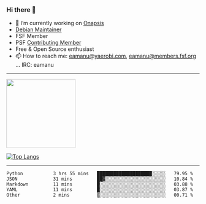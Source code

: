 ### Hi there 👋


- 🔭 I’m currently working on [Onapsis](http://onapsis.com)
- [Debian Maintainer](https://qa.debian.org/developer.php?login=eamanu%40yaerobi.com)
- FSF Member
- PSF [Contributing Member](https://www.python.org/psf/membership/#what-membership-classes-are-there)
- Free & Open Source enthusiast 
- 📫 How to reach me: eamanu@yaerobi.com, eamanu@members.fsf.org ... IRC: eamanu

---

<img height="180em" src="https://github-readme-stats.vercel.app/api?theme=dark&username=eamanu&show_icons=true&hide_border=true&&count_private=true&include_all_commits=true" />

[![Top Langs](https://github-readme-stats.vercel.app/api/top-langs/?theme=dark&username=eamanu&layout=compact)](https://github.com/anuraghazra/github-readme-stats)

---

<!--START_SECTION:waka-->

```text
Python           3 hrs 55 mins   ████████████████████░░░░░   79.95 %
JSON             31 mins         ██▓░░░░░░░░░░░░░░░░░░░░░░   10.84 %
Markdown         11 mins         █░░░░░░░░░░░░░░░░░░░░░░░░   03.88 %
YAML             11 mins         █░░░░░░░░░░░░░░░░░░░░░░░░   03.87 %
Other            2 mins          ▒░░░░░░░░░░░░░░░░░░░░░░░░   00.71 %
```

<!--END_SECTION:waka-->
